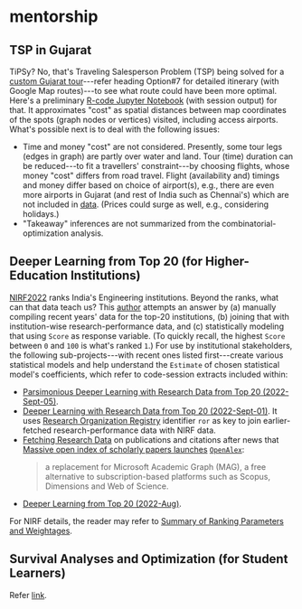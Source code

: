 # mentorship
## TSP in Gujarat
TiPSy? No, that's Traveling Salesperson Problem (TSP) being solved for a [custom Gujarat tour](https://docs.google.com/document/d/1xm_VhIrW8I7KPI3jKdEJNCF0MEOzEFXrFTe42NRU6yk/edit?usp=sharing)---refer heading Option#7 for detailed itinerary (with Google Map routes)---to see what route could have been more optimal. Here's a preliminary [R-code Jupyter Notebook](./TSPinGujarat/TSPinGujarat.ipynb) (with session output) for that. It approximates "cost" as spatial distances between map coordinates of the spots (graph nodes or vertices) visited, including access airports. What's possible next is to deal with the following issues:
-  Time and money "cost" are not considered. Presently, some tour legs (edges in graph) are partly over water and land. Tour (time) duration can be reduced---to fit a travellers' constraint---by choosing flights, whose money "cost" differs from road travel. Flight (availability and) timings and money differ based on choice of airport(s), e.g., there are even more airports in Gujarat (and rest of India such as Chennai's) which are not included in [data](./TSPinGujarat/INGUJ50_GPS.csv). (Prices could surge as well, e.g., considering holidays.)
-  "Takeaway" inferences are not summarized from the combinatorial-optimization analysis.
    

## Deeper Learning from Top 20 (for Higher-Education Institutions)
[NIRF2022](https://www.nirfindia.org/2022/EngineeringRanking.html) ranks India's Engineering institutions. Beyond the ranks, what can that data teach us? This [author](mailto:yadevinit@gmail.com) attempts an answer by (a) manually compiling recent years' data for the top-20 institutions, (b) joining that with institution-wise research-performance data, and (c) statistically modeling that using `Score` as response variable. (To quickly recall, the highest `Score` between `0` and `100` is what's ranked `1`.) For use by institutional stakeholders, the following sub-projects---with recent ones listed first---create various statistical models and help understand the `Estimate` of chosen statistical model's coefficients, which refer to code-session extracts included within:
-  [Parsimonious Deeper Learning with Research Data from Top 20 (2022-Sept-05)](./READMEdeeperParsimonyResearchTop.md).
-  [Deeper Learning with Research Data from Top 20 (2022-Sept-01)](./READMEdeeperResearchTop.md). It uses [Research Organization Registry](https://ror.org/) identifier `ror` as key to join earlier-fetched research-performance data with NIRF data.
-  [Fetching Research Data](./worldClass/researchLio-2022Sept01-1041.ipynb) on publications and citations after news that [Massive open index of scholarly papers launches](https://www.nature.com/articles/d41586-022-00138-y) [`OpenAlex`](https://openalex.org/):
    >    a replacement for Microsoft Academic Graph (MAG), a free alternative to subscription-based platforms such as Scopus, Dimensions and Web of Science.
-  [Deeper Learning from Top 20 (2022-Aug)](./READMEdeeperTop.md).

For NIRF details, the reader may refer to [Summary of Ranking Parameters and Weightages](https://www.nirfindia.org/nirfpdfcdn/2022/framework/Engineering.pdf).


## Survival Analyses and Optimization (for Student Learners)
Refer [link](./READMEsurvOpt.md).
